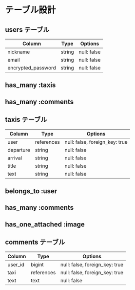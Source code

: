 # テーブル設計

## users テーブル

| Column                 | Type   | Options     |
| ---------------------- | ------ | ----------- |
| nickname               | string | null: false |
| email                  | string | null: false |
| encrypted_password     | string | null: false |


##  has_many :taxis
##  has_many :comments

## taxis テーブル

| Column       | Type       | Options                        |
| ------------ | ---------- | ------------------------------ |
| user         | references | null: false, foreign_key: true |
| departure    | string     | null: false                    |
| arrival      | string     | null: false                    |
| title        | string     | null: false                    |
| text         | string     | null: false                    |

## belongs_to :user
## has_many :comments
## has_one_attached :image

## comments テーブル

| Column       | Type       | Options                        |
| ------------ | ---------- | ------------------------------ |
| user_id      | bigint     | null: false, foreign_key: true |
| taxi         | references | null: false, foreign_key: true |
| text         | text       | null: false                    |


<!-- このアプリの作った経緯

色々な方のポートフォリオを参考にしたり、コメントを頂いたりして初学者のモチベーションの意地
また日々の技術の発展に繋げられたらと思いこのアプリを作りました。
